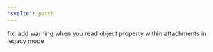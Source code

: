 ```yaml
---
'svelte': patch
---
```


fix: add warning when you read object property within attachments in legacy mode
